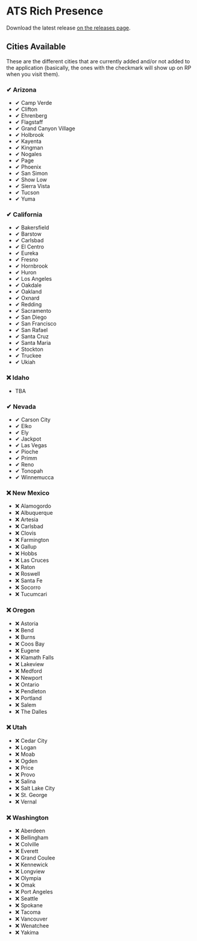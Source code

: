 # ATS Rich Presence
Download the latest release [on the releases page](https://github.com/FireController1847/ats-rich-presence/releases).

## Cities Available
These are the different cities that are currently added and/or not added to the application (basically, the ones with the checkmark will show up on RP when you visit them).

### ✔ Arizona
- ✔ Camp Verde
- ✔ Clifton
- ✔ Ehrenberg
- ✔ Flagstaff
- ✔ Grand Canyon Village
- ✔ Holbrook
- ✔ Kayenta
- ✔ Kingman
- ✔ Nogales
- ✔ Page
- ✔ Phoenix
- ✔ San Simon
- ✔ Show Low
- ✔ Sierra Vista
- ✔ Tucson
- ✔ Yuma

### ✔ California
- ✔ Bakersfield
- ✔ Barstow
- ✔ Carlsbad
- ✔ El Centro
- ✔ Eureka
- ✔ Fresno
- ✔ Hornbrook
- ✔ Huron
- ✔ Los Angeles
- ✔ Oakdale
- ✔ Oakland
- ✔ Oxnard
- ✔ Redding
- ✔ Sacramento
- ✔ San Diego
- ✔ San Francisco
- ✔ San Rafael
- ✔ Santa Cruz
- ✔ Santa Maria
- ✔ Stockton
- ✔ Truckee
- ✔ Ukiah

### ❌ Idaho
- TBA

### ✔ Nevada
- ✔ Carson City
- ✔ Elko
- ✔ Ely
- ✔ Jackpot
- ✔ Las Vegas
- ✔ Pioche
- ✔ Primm
- ✔ Reno
- ✔ Tonopah
- ✔ Winnemucca

### ❌ New Mexico
- ❌ Alamogordo
- ❌ Albuquerque
- ❌ Artesia
- ❌ Carlsbad
- ❌ Clovis
- ❌ Farmington
- ❌ Gallup
- ❌ Hobbs
- ❌ Las Cruces
- ❌ Raton
- ❌ Roswell
- ❌ Santa Fe
- ❌ Socorro
- ❌ Tucumcari

### ❌ Oregon
- ❌ Astoria
- ❌ Bend
- ❌ Burns
- ❌ Coos Bay
- ❌ Eugene
- ❌ Klamath Falls
- ❌ Lakeview
- ❌ Medford
- ❌ Newport
- ❌ Ontario
- ❌ Pendleton
- ❌ Portland
- ❌ Salem
- ❌ The Dalles

### ❌ Utah
- ❌ Cedar City
- ❌ Logan
- ❌ Moab
- ❌ Ogden
- ❌ Price
- ❌ Provo
- ❌ Salina
- ❌ Salt Lake City
- ❌ St. George
- ❌ Vernal

### ❌ Washington
- ❌ Aberdeen
- ❌ Bellingham
- ❌ Colville
- ❌ Everett
- ❌ Grand Coulee
- ❌ Kennewick
- ❌ Longview
- ❌ Olympia
- ❌ Omak
- ❌ Port Angeles
- ❌ Seattle
- ❌ Spokane
- ❌ Tacoma
- ❌ Vancouver
- ❌ Wenatchee
- ❌ Yakima
